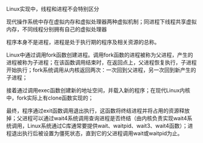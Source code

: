 Linux实现中，线程和进程不会特别区分

现代操作系统中存在虚拟内存和虚拟处理器两种虚拟机制；同进程下线程共享虚拟内存，不同线程分别拥有自己的虚拟处理器



程序本身不是进程，进程是处于执行期的程序及相关资源的总称。



Linux中通过调用fork函数创建进程。调用fork函数的进程被称为父进程，产生的进程被称为子进程；在该函数调用结束时，在返回点上，父进程恢复执行，子进程开始执行；fork系统调用从内核返回两次：一次回到父进程，另一次回到新产生的子进程；



接着通过调用exec函数创建新的地址空间，并载入新的程序；在现代Linux内核中，fork实际上有clone函数实现的；

最终，程序通过exit函数调用退出执行，这函数将终结进程并将占用的资源释放掉；父进程可以通过wait4系统调用查询进程是否终结（由内核负责实现wait4系统调用，Linux系统通过C库通常要提供wait、waitpid、wait3、wait4函数）；进程退出执行后被设置为僵死状态，直到它的父进程调用wait或waitpid为止。  